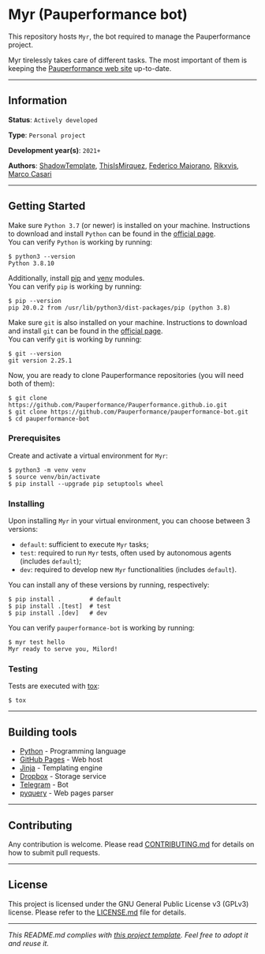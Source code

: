 # Myr (Pauperformance bot)

This repository hosts `Myr`, the bot required to manage the Pauperformance project.

Myr tirelessly takes care of different tasks.
The most important of them is keeping the [Pauperformance web site](https://pauperformance.com/) up-to-date.

---
## Information

**Status**: `Actively developed`

**Type**: `Personal project`

**Development year(s)**: `2021+`

**Authors**: [ShadowTemplate](https://github.com/ShadowTemplate), [ThisIsMirquez](https://github.com/ThisIsMirquez), [Federico Maiorano](https://github.com/fedemaiorano), [Rikxvis](https://github.com/Rikxvis), [Marco Casari](https://github.com/mirasac)

---
## Getting Started

Make sure `Python 3.7` (or newer) is installed on your machine.
Instructions to download and install `Python` can be found in the [official page](https://www.python.org/downloads/).  
You can verify `Python` is working by running:
```
$ python3 --version
Python 3.8.10
```
Additionally, install [pip](https://pip.pypa.io/en/stable/installation/) and [venv](https://packaging.python.org/guides/installing-using-pip-and-virtual-environments/) modules.  
You can verify `pip` is working by running:
```
$ pip --version
pip 20.0.2 from /usr/lib/python3/dist-packages/pip (python 3.8)
```

Make sure `git` is also installed on your machine.
Instructions to download and install `git` can be found in the [official page](https://git-scm.com/downloads).  
You can verify `git` is working by running:
```
$ git --version
git version 2.25.1
```

Now, you are ready to clone Pauperformance repositories (you will need both of them):
```
$ git clone https://github.com/Pauperformance/Pauperformance.github.io.git
$ git clone https://github.com/Pauperformance/pauperformance-bot.git
$ cd pauperformance-bot
```

### Prerequisites

Create and activate a virtual environment for `Myr`:
```
$ python3 -m venv venv
$ source venv/bin/activate
$ pip install --upgrade pip setuptools wheel
```

### Installing

Upon installing `Myr` in your virtual environment, you can choose between 3 versions:
* `default`: sufficient to execute `Myr` tasks;
* `test`: required to run `Myr` tests, often used by autonomous agents (includes `default`);
* `dev`: required to develop new `Myr` functionalities (includes `default`).

You can install any of these versions by running, respectively:
```
$ pip install .        # default
$ pip install .[test]  # test
$ pip install .[dev]   # dev
```
You can verify `pauperformance-bot` is working by running:
```
$ myr test hello
Myr ready to serve you, Milord!
```

### Testing

Tests are executed with [tox](https://tox.wiki/):

```
$ tox
```
---

## Building tools

* [Python](https://www.python.org/) - Programming language
* [GitHub Pages](https://pages.github.com/) - Web host
* [Jinja](https://jinja.palletsprojects.com/) - Templating engine
* [Dropbox](https://www.dropbox.com/) - Storage service
* [Telegram](https://telegram.org/) - Bot
* [pyquery](https://github.com/gawel/pyquery/) - Web pages parser

---
## Contributing

Any contribution is welcome.
Please read [CONTRIBUTING.md](CONTRIBUTING.md) for details on how to submit pull requests.

---
## License

This project is licensed under the GNU General Public License v3 (GPLv3) license.
Please refer to the [LICENSE.md](LICENSE.md) file for details.

---
*This README.md complies with [this project template](https://github.com/ShadowTemplate/project-template).
Feel free to adopt it and reuse it.*
